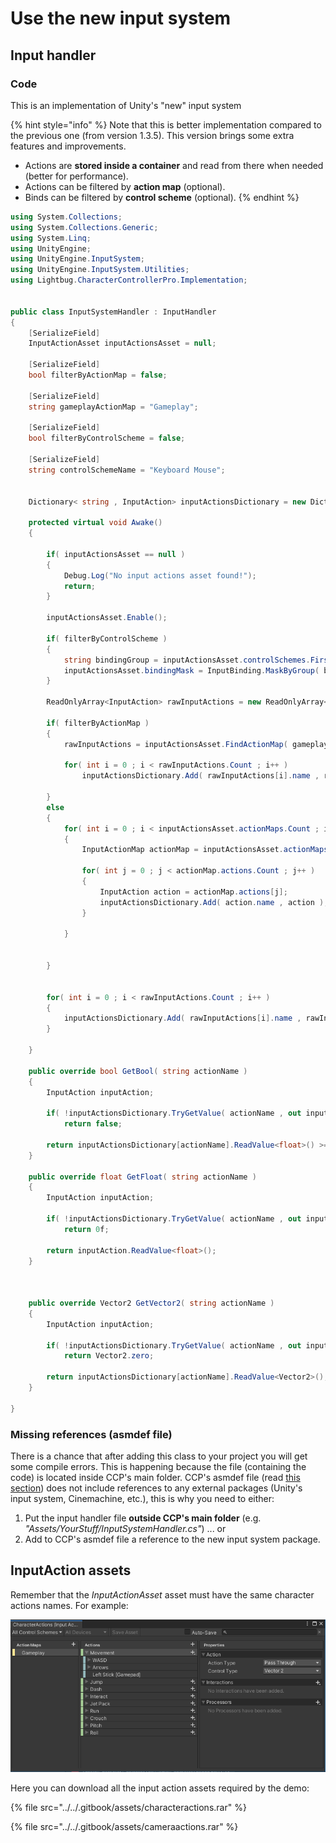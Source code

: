 # Use the new input system

## Input handler

### Code

This is an implementation of Unity's "new" input system

{% hint style="info" %}
Note that this is better implementation compared to the previous one \(from version 1.3.5\). This version brings some extra features and improvements.

* Actions are **stored inside a container** and read from there when needed \(better for performance\).
* Actions can be filtered by **action map** \(optional\).
* Binds can be filtered by **control scheme** \(optional\).
{% endhint %}

```csharp
using System.Collections;
using System.Collections.Generic;
using System.Linq;
using UnityEngine;
using UnityEngine.InputSystem;
using UnityEngine.InputSystem.Utilities;
using Lightbug.CharacterControllerPro.Implementation;


public class InputSystemHandler : InputHandler
{
    [SerializeField]
    InputActionAsset inputActionsAsset = null;

    [SerializeField]
    bool filterByActionMap = false;

    [SerializeField]
    string gameplayActionMap = "Gameplay";

    [SerializeField]
    bool filterByControlScheme = false;

    [SerializeField]
    string controlSchemeName = "Keyboard Mouse";


    Dictionary< string , InputAction> inputActionsDictionary = new Dictionary<string, InputAction>();

    protected virtual void Awake()
    {
        
        if( inputActionsAsset == null )
        {
            Debug.Log("No input actions asset found!");
            return;
        }

        inputActionsAsset.Enable();

        if( filterByControlScheme )
        {
            string bindingGroup = inputActionsAsset.controlSchemes.First( x => x.name == controlSchemeName ).bindingGroup;
            inputActionsAsset.bindingMask = InputBinding.MaskByGroup( bindingGroup );
        }

        ReadOnlyArray<InputAction> rawInputActions = new ReadOnlyArray<InputAction>();
        
        if( filterByActionMap )
        {
            rawInputActions = inputActionsAsset.FindActionMap( gameplayActionMap ).actions;

            for( int i = 0 ; i < rawInputActions.Count ; i++ )
                inputActionsDictionary.Add( rawInputActions[i].name , rawInputActions[i] );
        
        }
        else
        {
            for( int i = 0 ; i < inputActionsAsset.actionMaps.Count ; i++ )
            {
                InputActionMap actionMap = inputActionsAsset.actionMaps[i];

                for( int j = 0 ; j < actionMap.actions.Count ; j++ )
                {
                    InputAction action = actionMap.actions[j];
                    inputActionsDictionary.Add( action.name , action );
                }

            }

            
        }
        

        for( int i = 0 ; i < rawInputActions.Count ; i++ )
        {
            inputActionsDictionary.Add( rawInputActions[i].name , rawInputActions[i] );
        }

    }

    public override bool GetBool( string actionName )
    { 
        InputAction inputAction;

        if( !inputActionsDictionary.TryGetValue( actionName , out inputAction ) )
            return false;

        return inputActionsDictionary[actionName].ReadValue<float>() >= InputSystem.settings.defaultButtonPressPoint;
    }

    public override float GetFloat( string actionName )
    {       
        InputAction inputAction;

        if( !inputActionsDictionary.TryGetValue( actionName , out inputAction ) )
            return 0f;
        
        return inputAction.ReadValue<float>();
    }

    

    public override Vector2 GetVector2( string actionName )
    {
        InputAction inputAction;

        if( !inputActionsDictionary.TryGetValue( actionName , out inputAction ) )
            return Vector2.zero;
        
        return inputActionsDictionary[actionName].ReadValue<Vector2>(); 
    }

}


```

### Missing references \(asmdef file\)

There is a chance that after adding this class to your project you will get some compile errors. This is happening because the file \(containing the code\) is located inside CCP's main folder. CCP's asmdef file \(read [this section](../../package/using-the-package.md#assembly-definition-file)\) does not include references to any external packages \(Unity's input system, Cinemachine, etc.\), this is why you need to either:

1. Put the input handler file **outside CCP's main folder** \(e.g. _"Assets/YourStuff/InputSystemHandler.cs"_\) ... or
2. Add to CCP's asmdef file a reference to the new input system package.

## InputAction assets

Remember that the _InputActionAsset_ asset must have the same character actions names. For example:

![](../../.gitbook/assets/imagen%20%2866%29.png)

Here you can download all the input action assets required by the demo:

{% file src="../../.gitbook/assets/characteractions.rar" %}

{% file src="../../.gitbook/assets/cameraactions.rar" %}



